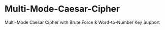 # Multi-Mode-Caesar-Cipher
Multi-Mode Caesar Cipher with Brute Force &amp; Word-to-Number Key Support
